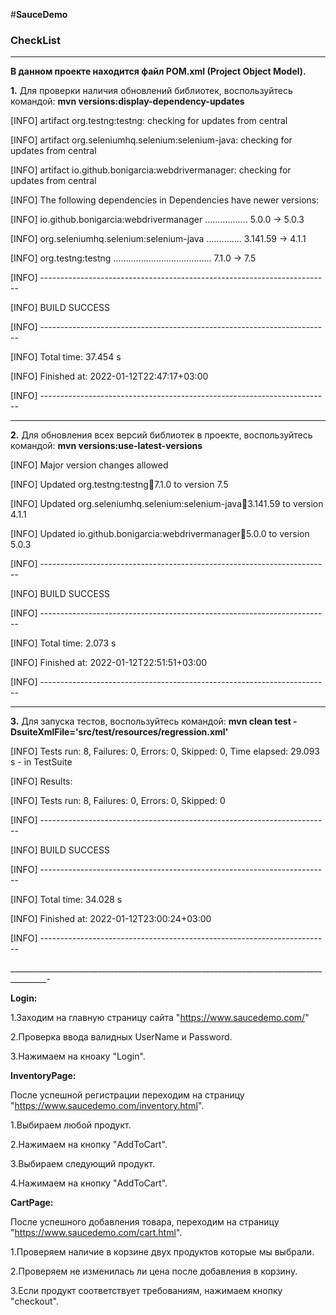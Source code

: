#**SauceDemo**

### **CheckList**

_________________________________________________________________________________________
**В данном проекте находится файл POM.xml (Project Object Model).**

**1.** Для проверки наличия обновлений библиотек, воспользуйтесь командой:
**mvn versions:display-dependency-updates**

[INFO] artifact org.testng:testng: checking for updates from central

[INFO] artifact org.seleniumhq.selenium:selenium-java: checking for updates from central

[INFO] artifact io.github.bonigarcia:webdrivermanager: checking for updates from central

[INFO] The following dependencies in Dependencies have newer versions:

[INFO]   io.github.bonigarcia:webdrivermanager ................. 5.0.0 -> 5.0.3

[INFO]   org.seleniumhq.selenium:selenium-java .............. 3.141.59 -> 4.1.1

[INFO]   org.testng:testng ....................................... 7.1.0 -> 7.5

[INFO] ------------------------------------------------------------------------

[INFO] BUILD SUCCESS

[INFO] ------------------------------------------------------------------------

[INFO] Total time:  37.454 s

[INFO] Finished at: 2022-01-12T22:47:17+03:00

[INFO] ------------------------------------------------------------------------

_______________________________________________________________________________

**2.** Для обновления всех версий библиотек в проекте, воспользуйтесь
командой:
**mvn versions:use-latest-versions**

[INFO] Major version changes allowed

[INFO] Updated org.testng:testng:jar:7.1.0 to version 7.5

[INFO] Updated org.seleniumhq.selenium:selenium-java:jar:3.141.59 to version 4.1.1

[INFO] Updated io.github.bonigarcia:webdrivermanager:jar:5.0.0 to version 5.0.3

[INFO] ------------------------------------------------------------------------

[INFO] BUILD SUCCESS

[INFO] ------------------------------------------------------------------------

[INFO] Total time:  2.073 s

[INFO] Finished at: 2022-01-12T22:51:51+03:00

[INFO] ------------------------------------------------------------------------

______________________________________________________________________________________________


**3.** Для запуска тестов, воспользуйтесь командой:
**mvn clean test -DsuiteXmlFile='src/test/resources/regression.xml'**

[INFO] Tests run: 8, Failures: 0, Errors: 0, Skipped: 0, Time elapsed: 29.093 s - in TestSuite

[INFO] Results:

[INFO] Tests run: 8, Failures: 0, Errors: 0, Skipped: 0

[INFO] ------------------------------------------------------------------------

[INFO] BUILD SUCCESS

[INFO] ------------------------------------------------------------------------

[INFO] Total time:  34.028 s

[INFO] Finished at: 2022-01-12T23:00:24+03:00

[INFO] ------------------------------------------------------------------------

_______________________________________________________________________________________-


**Login:**

1.Заходим на главную страницу сайта 
"https://www.saucedemo.com/"

2.Проверка ввода валидных UserName и Password.

3.Нажимаем на кноаку "Login".

**InventoryPage:**

После успешной регистрации переходим на страницу 
"https://www.saucedemo.com/inventory.html".

1.Выбираем любой продукт.

2.Нажимаем на кнопку "AddToCart".

3.Выбираем следующий продукт.

4.Нажимаем на кнопку "AddToCart".

**CartPage:**

После успешного добавления товара, переходим на страницу "https://www.saucedemo.com/cart.html".

1.Проверяем наличие в корзине двух продуктов которые мы выбрали.

2.Проверяем не изменилась ли цена после добавления в корзину.

3.Если продукт соответствует требованиям, нажимаем кнопку "checkout".

